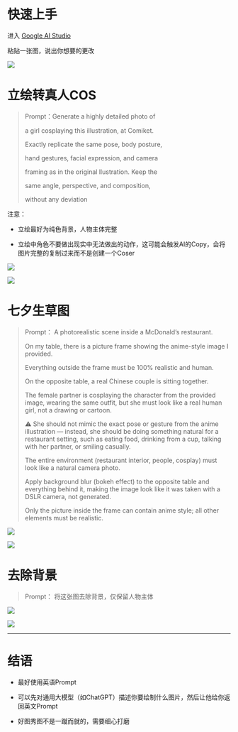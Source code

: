 
# 快速上手

进入 [Google AI Studio](https://aistudio.google.com/prompts/new_chat)

粘贴一张图，说出你想要的更改

![](../assets/images/2025-09-01-16-33-14-1dc081b4dcb4eb99fd68c1d97322517a.png)

# 立绘转真人COS

> Prompt：Generate a highly detailed photo of
> 
> a girl cosplaying this illustration, at Comiket.
> 
> Exactly replicate the same pose, body posture,
> 
> hand gestures, facial expression, and camera
> 
> framing as in the original llustration. Keep the
> 
> same angle, perspective, and composition,
> 
> without any deviation 

注意：

- 立绘最好为纯色背景，人物主体完整

- 立绘中角色不要做出现实中无法做出的动作，这可能会触发AI的Copy，会将图片完整的复制过来而不是创建一个Coser

![](../assets/images/2025-09-01-16-34-07-7d28242d1b8c18abf6d6b44f8064abff.png)

![](../assets/images/2025-09-01-16-37-48-572b1752-d279-4fc3-93a4-165a75640d84.png)

# 七夕生草图

> Prompt： A photorealistic scene inside a McDonald’s restaurant.
> 
> On my table, there is a picture frame showing the anime-style image I provided.
> 
> Everything outside the frame must be 100% realistic and human.
> 
> On the opposite table, a real Chinese couple is sitting together.
> 
> The female partner is cosplaying the character from the provided image, wearing the same outfit, but she must look like a real human girl, not a drawing or cartoon.
> 
> ⚠️ She should not mimic the exact pose or gesture from the anime illustration — instead, she should be doing something natural for a restaurant setting, such as eating food, drinking from a cup, talking with her partner, or smiling casually.
> 
> The entire environment (restaurant interior, people, cosplay) must look like a natural camera photo.
> 
> Apply background blur (bokeh effect) to the opposite table and everything behind it, making the image look like it was taken with a DSLR camera, not generated.
> 
> Only the picture inside the frame can contain anime style; all other elements must be realistic.

![](../assets/images/2025-09-01-16-38-35-cfdbd266c99acc5da9bc6d5f4edf57ba.png)

![](../assets/images/2025-09-01-16-39-17-5976a1f7-3f14-4987-aa60-3257b05f8b7b.png)

# 去除背景

> Prompt： 将这张图去除背景，仅保留人物主体

![](../assets/images/2025-09-01-16-39-56-1dc081b4dcb4eb99fd68c1d97322517a.png)

![](../assets/images/2025-09-01-16-40-02-72ff1a60-c98b-443e-b231-e068a0429fb8.png)

---

# 结语

- 最好使用英语Prompt

- 可以先对通用大模型（如ChatGPT）描述你要绘制什么图片，然后让他给你返回英文Prompt

- 好图秀图不是一蹴而就的，需要细心打磨

